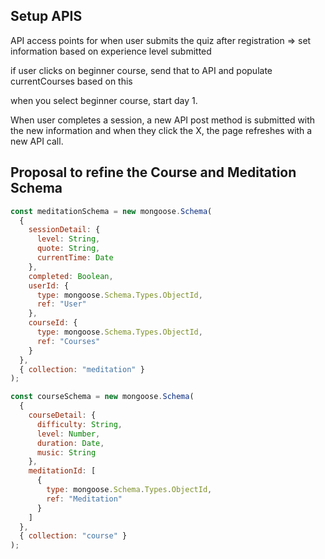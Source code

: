 ## Setup APIS

API access points for when user submits the quiz after registration => set information based on experience level submitted

if user clicks on beginner course, send that to API and populate currentCourses based on this

when you select beginner course, start day 1.

When user completes a session, a new API post method is submitted with the new information and when they click the X, the page refreshes with a new API call.

## Proposal to refine the Course and Meditation Schema

```javascript
const meditationSchema = new mongoose.Schema(
  {
    sessionDetail: {
      level: String,
      quote: String,
      currentTime: Date
    },
    completed: Boolean,
    userId: {
      type: mongoose.Schema.Types.ObjectId,
      ref: "User"
    },
    courseId: {
      type: mongoose.Schema.Types.ObjectId,
      ref: "Courses"
    }
  },
  { collection: "meditation" }
);
```

```javascript
const courseSchema = new mongoose.Schema(
  {
    courseDetail: {
      difficulty: String,
      level: Number,
      duration: Date,
      music: String
    },
    meditationId: [
      {
        type: mongoose.Schema.Types.ObjectId,
        ref: "Meditation"
      }
    ]
  },
  { collection: "course" }
);
```
